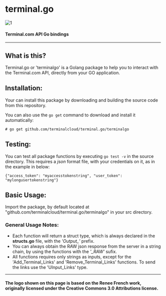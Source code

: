 # terminal.go

![1](http://i.imgur.com/UkOdnUW.png)
#### Terminal.com API Go bindings
---

## What is this?

Terminal.go or 'terminalgo' is a Golang package to help you to interact with the Terminal.com API, directly from your GO application.

## Installation:
Your can install this package by downloading and building the source code from this repository.

You can also use the `go get` command to download and install it automatically:

`# go get github.com/terminalcloud/terminal.go/terminalgo`

## Testing:
You can test all package functions by executing `go test -v` in the source directory.
This requires a *json* format file, with your credentials on it, as in the example in below:

```
{"access_token": "myaccesstokenstring", "user_token": "mylongusertokenstring"}
```

## Basic Usage:
Import the package, by default located at "github.com/terminalcloud/terminal.go/terminalgo" in your src directory.

### General Usage Notes:
- Each function will return a struct type, which is always declared in the **structs.go** file, with the *'Output_'* prefix.
- You can always obtain the RAW json response from the server in a string chain, by using the functions with the *'_RAW'* sufix.
- All functions requires only strings as inputs, except for the 'Add_Terminal_Links' and 'Remove_Terminal_Links' functions. To send the links use the 'UInput_Links' type.

---

#### The logo shown on this page is based on the Renee French work, originally licensed under the Creative Commons 3.0 Attributions license.